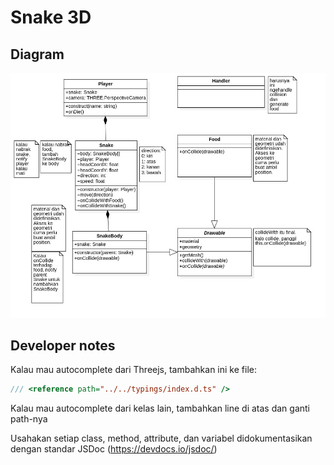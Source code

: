 # Snake 3D

## Diagram

![Main](Main.jpg)

## Developer notes

Kalau mau autocomplete dari Threejs, tambahkan ini ke file:

```js
/// <reference path="../../typings/index.d.ts" />
```

Kalau mau autocomplete dari kelas lain, tambahkan line di atas dan ganti path-nya

Usahakan setiap class, method, attribute, dan variabel didokumentasikan dengan standar JSDoc (https://devdocs.io/jsdoc/)

